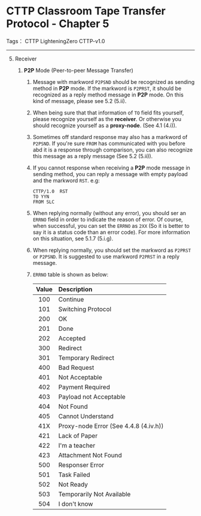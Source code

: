 # CTTP Classroom Tape Transfer Protocol - Chapter 5 

Tags： CTTP LighteningZero CTTP-v1.0

---

5. Receiver

    1. **P2P** Mode (Peer-to-peer Message Transfer)

        1. Message with markword `P2PSND` should be recognized as sending method in **P2P** mode. If the markword is `P2PRST`, it should be recognized as a reply method message in **P2P** mode. On this kind of message, please see 5.2 (5.ii).

        1. When being sure that that information of `TO` field fits yourself, please recognize yourself as the **receiver**. Or otherwise you should recognize yourself as a **proxy-node**. (See 4.1 (4.i)).

        1. Sometimes off standard response may also has a markword of `P2PSND`. If you're sure `FROM` has communicated with you before abd it is a response through comparison, you can also recognize this message as a reply message (See 5.2 (5.ii)).

        1. If you cannot response when receiving a **P2P** mode message in sending method, you can reply a message with empty payload and the markword `RST`. e.g:

            ```text
            CTTP/1.0  RST
            TO YYN
            FROM SLC
            ```

        1. When replying normally (without any error), you should ser an `ERRNO` field in order to indicate the reason of error. Of course, when successful, you can set the `ERRNO` as `2XX` (So it is better to say it is a status code than an error code). For more information on this situation, see 5.1.7 (5.i.g).

        1. When replying normally, you should set the markword as `P2PRST` or `P2PSND`. It is suggested to use markword `P2PRST` in a reply message.

        1. `ERRNO` table is shown as below:

            | Value | Description                           |
            | :---: | :------------------------------------ |
            |  100  | Continue                              |
            |  101  | Switching Protocol                    |
            |  200  | OK                                    |
            |  201  | Done                                  |
            |  202  | Accepted                              |
            |  300  | Redirect                              |
            |  301  | Temporary Redirect                    |
            |  400  | Bad Request                           |
            |  401  | Not Acceptable                        |
            |  402  | Payment Required                      |
            |  403  | Payload not Acceptable                |
            |  404  | Not Found                             |
            |  405  | Cannot Understand                     |
            |  41X  | Proxy-node Error (See 4.4.8 (4.iv.h)) |
            |  421  | Lack of Paper                         |
            |  422  | I'm a teacher                         |
            |  423  | Attachment Not Found                  |
            |  500  | Responser Error                       |
            |  501  | Task Failed                           |
            |  502  | Not Ready                             |
            |  503  | Temporarily Not Available             |
            |  504  | I don't know                          |
